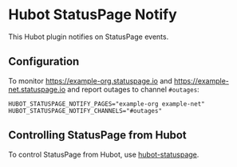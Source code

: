 # Hubot StatusPage Notify

This Hubot plugin notifies on StatusPage events.

## Configuration

To monitor https://example-org.statuspage.io and https://example-net.statuspage.io and report outages to channel `#outages`:

```
HUBOT_STATUSPAGE_NOTIFY_PAGES="example-org example-net"
HUBOT_STATUSPAGE_NOTIFY_CHANNELS="#outages"
```

## Controlling StatusPage from Hubot

To control StatusPage from Hubot, use [hubot-statuspage]().